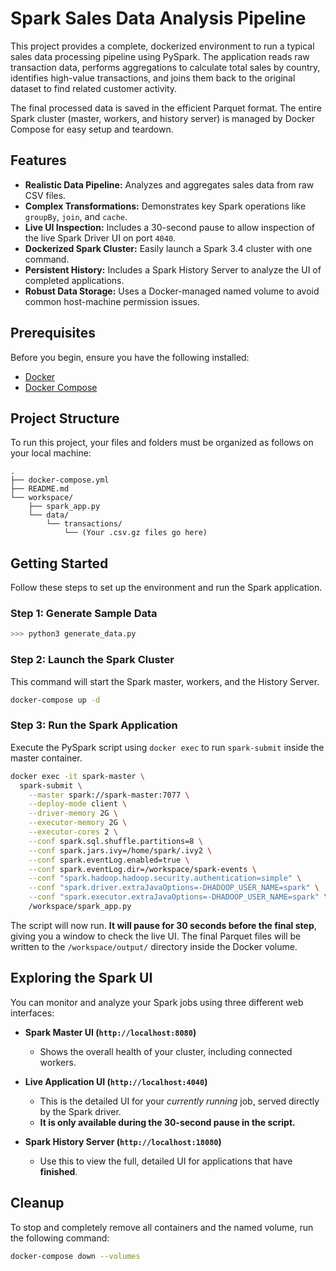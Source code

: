 # Spark Sales Data Analysis Pipeline

This project provides a complete, dockerized environment to run a typical sales data processing pipeline using PySpark. The application reads raw transaction data, performs aggregations to calculate total sales by country, identifies high-value transactions, and joins them back to the original dataset to find related customer activity.

The final processed data is saved in the efficient Parquet format. The entire Spark cluster (master, workers, and history server) is managed by Docker Compose for easy setup and teardown.

## Features

  * **Realistic Data Pipeline:** Analyzes and aggregates sales data from raw CSV files.
  * **Complex Transformations:** Demonstrates key Spark operations like `groupBy`, `join`, and `cache`.
  * **Live UI Inspection:** Includes a 30-second pause to allow inspection of the live Spark Driver UI on port `4040`.
  * **Dockerized Spark Cluster:** Easily launch a Spark 3.4 cluster with one command.
  * **Persistent History:** Includes a Spark History Server to analyze the UI of completed applications.
  * **Robust Data Storage:** Uses a Docker-managed named volume to avoid common host-machine permission issues.

## Prerequisites

Before you begin, ensure you have the following installed:

  * [Docker](https://docs.docker.com/get-docker/)
  * [Docker Compose](https://docs.docker.com/compose/install/)

## Project Structure

To run this project, your files and folders must be organized as follows on your local machine:

```
.
├── docker-compose.yml
├── README.md
└── workspace/
    ├── spark_app.py
    └── data/
        └── transactions/
            └── (Your .csv.gz files go here)
```

## Getting Started

Follow these steps to set up the environment and run the Spark application.

### Step 1:  Generate Sample Data

```bash
>>> python3 generate_data.py
```

### Step 2: Launch the Spark Cluster

This command will start the Spark master, workers, and the History Server.

```bash
docker-compose up -d
```

### Step 3: Run the Spark Application

Execute the PySpark script using `docker exec` to run `spark-submit` inside the master container.

```bash
docker exec -it spark-master \
  spark-submit \
    --master spark://spark-master:7077 \
    --deploy-mode client \
    --driver-memory 2G \
    --executor-memory 2G \
    --executor-cores 2 \
    --conf spark.sql.shuffle.partitions=8 \
    --conf spark.jars.ivy=/home/spark/.ivy2 \
    --conf spark.eventLog.enabled=true \
    --conf spark.eventLog.dir=/workspace/spark-events \
    --conf "spark.hadoop.hadoop.security.authentication=simple" \
    --conf "spark.driver.extraJavaOptions=-DHADOOP_USER_NAME=spark" \
    --conf "spark.executor.extraJavaOptions=-DHADOOP_USER_NAME=spark" \
    /workspace/spark_app.py
```

The script will now run. **It will pause for 30 seconds before the final step**, giving you a window to check the live UI. The final Parquet files will be written to the `/workspace/output/` directory inside the Docker volume.

## Exploring the Spark UI

You can monitor and analyze your Spark jobs using three different web interfaces:

  * **Spark Master UI (`http://localhost:8080`)**

      * Shows the overall health of your cluster, including connected workers.

  * **Live Application UI (`http://localhost:4040`)**

      * This is the detailed UI for your *currently running* job, served directly by the Spark driver.
      * **It is only available during the 30-second pause in the script.**

  * **Spark History Server (`http://localhost:18080`)**

      * Use this to view the full, detailed UI for applications that have **finished**.

## Cleanup

To stop and completely remove all containers and the named volume, run the following command:

```bash
docker-compose down --volumes
```